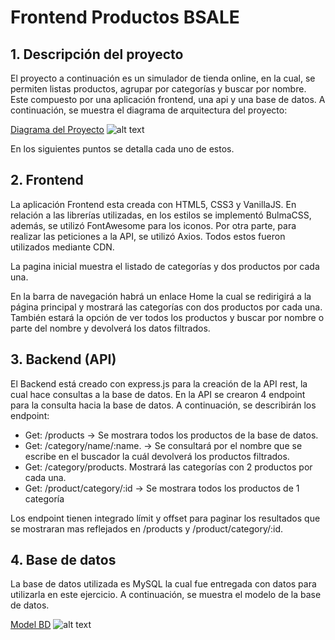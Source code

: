 # Frontend Productos BSALE

## 1.	Descripción del proyecto

El proyecto a continuación es un simulador de tienda online, en la cual, se permiten listas productos, agrupar por categorías y buscar por nombre.
Este compuesto por una aplicación frontend, una api y una base de datos. 
A continuación, se muestra el diagrama de arquitectura del proyecto:

[Diagrama del Proyecto](https://desafio-bsale.vercel.app/diagram_bsale.png)
![alt text](https://desafio-bsale.vercel.app/diagram_bsale.png "Diagrama")

En los siguientes puntos se detalla cada uno de estos.

## 2.	Frontend
La aplicación Frontend esta creada con HTML5, CSS3 y VanillaJS.
En relación a las librerías utilizadas, en los estilos se implementó BulmaCSS, además, se utilizó FontAwesome para los iconos. Por otra parte, para realizar las peticiones a la API, se utilizó Axios. Todos estos fueron utilizados mediante CDN.

La pagina inicial muestra el listado de categorías y dos productos por cada una.

En la barra de navegación habrá un enlace Home la cual se redirigirá a la página
principal y mostrará las categorías con dos productos por cada una. También estará la opción de ver todos los productos y buscar por nombre o parte del nombre y devolverá los datos filtrados.

## 3.	Backend (API)

El Backend está creado con express.js para la creación de la API rest, la cual hace consultas a la base de datos.
En la API se crearon 4 endpoint para la consulta hacia la base de datos.
A continuación, se describirán los endpoint:

- Get:   /products  -> Se mostrara todos los productos de la base de datos.
- Get:  /category/name/:name. -> Se consultará por el nombre que se escribe en el buscador la cuál devolverá los productos filtrados.
- Get:   /category/products.  Mostrará las categorías con 2 productos por cada una.
- Get:  /product/category/:id  -> Se mostrara todos los productos de 1 categoría

Los endpoint tienen integrado límit y offset para paginar los resultados que se mostraran mas reflejados en /products y /product/category/:id.



## 4.	Base de datos

La base de datos utilizada es MySQL la cual fue entregada con datos para utilizarla en este ejercicio. A continuación, se muestra el modelo de la base de datos.

[Model BD](https://desafio-bsale.vercel.app/model_bsale.jpg)
![alt text](https://desafio-bsale.vercel.app/model_bsale.jpg "Diagrama")